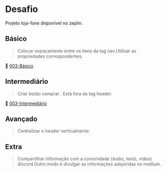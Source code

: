 # Desafio

Projeto loja-fone disponível no zeplin.

## Básico

> Colocar espaçamento entre os itens da tag nav.Utilizar as propriedades correspondentes.

:link: [003-Básico](https://github.com/eduardotrandafilov/loja-fone/commit/f05711f3fc5e47df72db0bb76fc5e650871129d1#diff-c2c132008ff6443938d1022d19be1136)

## Intermediário

> Criar botão comprar . Está fora da tag header.

:link: [003-Intermediário](https://github.com/eduardotrandafilov/loja-fone/commit/37443671dcc4762597056aa3e839c9e2c84f8b0a#diff-c2c132008ff6443938d1022d19be1136)

## Avançado

> Centralizar o header verticalmente.

## Extra

> Compartilhar informação com a comunidade (áudio, texto, vídeo) discord.Outro modo é divulgar as informações adquiridas no medium.
